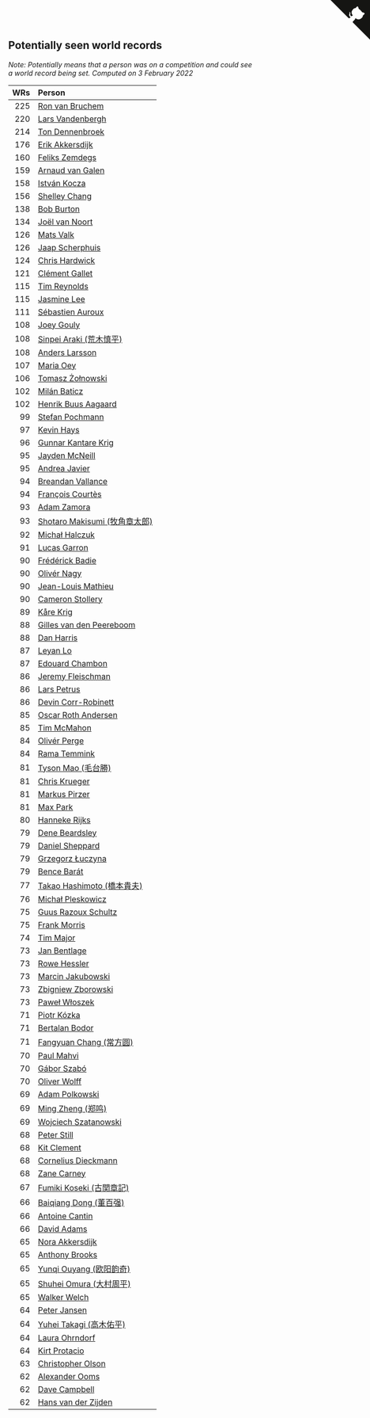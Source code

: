## Potentially seen world records

*Note: Potentially means that a person was on a competition and could see a world record being set.*
*Computed on  3 February 2022*

| WRs | Person |
| ---: | :--- |
| 225 | [Ron van Bruchem](https://www.worldcubeassociation.org/persons/2003BRUC01) |
| 220 | [Lars Vandenbergh](https://www.worldcubeassociation.org/persons/2003VAND01) |
| 214 | [Ton Dennenbroek](https://www.worldcubeassociation.org/persons/2003DENN01) |
| 176 | [Erik Akkersdijk](https://www.worldcubeassociation.org/persons/2005AKKE01) |
| 160 | [Feliks Zemdegs](https://www.worldcubeassociation.org/persons/2009ZEMD01) |
| 159 | [Arnaud van Galen](https://www.worldcubeassociation.org/persons/2006GALE01) |
| 158 | [István Kocza](https://www.worldcubeassociation.org/persons/2005KOCZ01) |
| 156 | [Shelley Chang](https://www.worldcubeassociation.org/persons/2004CHAN04) |
| 138 | [Bob Burton](https://www.worldcubeassociation.org/persons/2003BURT01) |
| 134 | [Joël van Noort](https://www.worldcubeassociation.org/persons/2004NOOR01) |
| 126 | [Mats Valk](https://www.worldcubeassociation.org/persons/2007VALK01) |
| 126 | [Jaap Scherphuis](https://www.worldcubeassociation.org/persons/2003SCHE01) |
| 124 | [Chris Hardwick](https://www.worldcubeassociation.org/persons/2003HARD01) |
| 121 | [Clément Gallet](https://www.worldcubeassociation.org/persons/2004GALL02) |
| 115 | [Tim Reynolds](https://www.worldcubeassociation.org/persons/2005REYN01) |
| 115 | [Jasmine Lee](https://www.worldcubeassociation.org/persons/2003LEEJ01) |
| 111 | [Sébastien Auroux](https://www.worldcubeassociation.org/persons/2008AURO01) |
| 108 | [Joey Gouly](https://www.worldcubeassociation.org/persons/2007GOUL01) |
| 108 | [Sinpei Araki (荒木慎平)](https://www.worldcubeassociation.org/persons/2006ARAK01) |
| 108 | [Anders Larsson](https://www.worldcubeassociation.org/persons/2003LARS01) |
| 107 | [Maria Oey](https://www.worldcubeassociation.org/persons/2007OEYM01) |
| 106 | [Tomasz Żołnowski](https://www.worldcubeassociation.org/persons/2005ZOLN01) |
| 102 | [Milán Baticz](https://www.worldcubeassociation.org/persons/2005BATI01) |
| 102 | [Henrik Buus Aagaard](https://www.worldcubeassociation.org/persons/2006BUUS01) |
| 99 | [Stefan Pochmann](https://www.worldcubeassociation.org/persons/2003POCH01) |
| 97 | [Kevin Hays](https://www.worldcubeassociation.org/persons/2009HAYS01) |
| 96 | [Gunnar Kantare Krig](https://www.worldcubeassociation.org/persons/2004KRIG01) |
| 95 | [Jayden McNeill](https://www.worldcubeassociation.org/persons/2012MCNE01) |
| 95 | [Andrea Javier](https://www.worldcubeassociation.org/persons/2010JAVI01) |
| 94 | [Breandan Vallance](https://www.worldcubeassociation.org/persons/2007VALL01) |
| 94 | [François Courtès](https://www.worldcubeassociation.org/persons/2008COUR01) |
| 93 | [Adam Zamora](https://www.worldcubeassociation.org/persons/2004ZAMO01) |
| 93 | [Shotaro Makisumi (牧角章太郎)](https://www.worldcubeassociation.org/persons/2003MAKI01) |
| 92 | [Michał Halczuk](https://www.worldcubeassociation.org/persons/2006HALC01) |
| 91 | [Lucas Garron](https://www.worldcubeassociation.org/persons/2006GARR01) |
| 90 | [Frédérick Badie](https://www.worldcubeassociation.org/persons/2003BADI01) |
| 90 | [Olivér Nagy](https://www.worldcubeassociation.org/persons/2004NAGY01) |
| 90 | [Jean-Louis Mathieu](https://www.worldcubeassociation.org/persons/2006MATH01) |
| 90 | [Cameron Stollery](https://www.worldcubeassociation.org/persons/2010STOL01) |
| 89 | [Kåre Krig](https://www.worldcubeassociation.org/persons/2004KRIG02) |
| 88 | [Gilles van den Peereboom](https://www.worldcubeassociation.org/persons/2005PEER01) |
| 88 | [Dan Harris](https://www.worldcubeassociation.org/persons/2003HARR01) |
| 87 | [Leyan Lo](https://www.worldcubeassociation.org/persons/2004LOLE01) |
| 87 | [Edouard Chambon](https://www.worldcubeassociation.org/persons/2004CHAM01) |
| 86 | [Jeremy Fleischman](https://www.worldcubeassociation.org/persons/2005FLEI01) |
| 86 | [Lars Petrus](https://www.worldcubeassociation.org/persons/1982PETR01) |
| 86 | [Devin Corr-Robinett](https://www.worldcubeassociation.org/persons/2006CORR01) |
| 85 | [Oscar Roth Andersen](https://www.worldcubeassociation.org/persons/2008ANDE02) |
| 85 | [Tim McMahon](https://www.worldcubeassociation.org/persons/2009MCMA01) |
| 84 | [Olivér Perge](https://www.worldcubeassociation.org/persons/2007PERG01) |
| 84 | [Rama Temmink](https://www.worldcubeassociation.org/persons/2006TEMM01) |
| 81 | [Tyson Mao (毛台勝)](https://www.worldcubeassociation.org/persons/2004MAOT02) |
| 81 | [Chris Krueger](https://www.worldcubeassociation.org/persons/2006KRUE01) |
| 81 | [Markus Pirzer](https://www.worldcubeassociation.org/persons/2006PIRZ01) |
| 81 | [Max Park](https://www.worldcubeassociation.org/persons/2012PARK03) |
| 80 | [Hanneke Rijks](https://www.worldcubeassociation.org/persons/2008RIJK01) |
| 79 | [Dene Beardsley](https://www.worldcubeassociation.org/persons/2009BEAR01) |
| 79 | [Daniel Sheppard](https://www.worldcubeassociation.org/persons/2009SHEP01) |
| 79 | [Grzegorz Łuczyna](https://www.worldcubeassociation.org/persons/2005LUCZ01) |
| 79 | [Bence Barát](https://www.worldcubeassociation.org/persons/2008BARA01) |
| 77 | [Takao Hashimoto (橋本貴夫)](https://www.worldcubeassociation.org/persons/2007HASH01) |
| 76 | [Michał Pleskowicz](https://www.worldcubeassociation.org/persons/2009PLES01) |
| 75 | [Guus Razoux Schultz](https://www.worldcubeassociation.org/persons/1982RAZO01) |
| 75 | [Frank Morris](https://www.worldcubeassociation.org/persons/2003MORR01) |
| 74 | [Tim Major](https://www.worldcubeassociation.org/persons/2010MAJO01) |
| 73 | [Jan Bentlage](https://www.worldcubeassociation.org/persons/2010BENT01) |
| 73 | [Rowe Hessler](https://www.worldcubeassociation.org/persons/2007HESS01) |
| 73 | [Marcin Jakubowski](https://www.worldcubeassociation.org/persons/2007JAKU01) |
| 73 | [Zbigniew Zborowski](https://www.worldcubeassociation.org/persons/2003ZBOR02) |
| 73 | [Paweł Włoszek](https://www.worldcubeassociation.org/persons/2006WLOS01) |
| 71 | [Piotr Kózka](https://www.worldcubeassociation.org/persons/2005KOZK01) |
| 71 | [Bertalan Bodor](https://www.worldcubeassociation.org/persons/2007BODO01) |
| 71 | [Fangyuan Chang (常方圆)](https://www.worldcubeassociation.org/persons/2009CHAN04) |
| 70 | [Paul Mahvi](https://www.worldcubeassociation.org/persons/2012MAHV01) |
| 70 | [Gábor Szabó](https://www.worldcubeassociation.org/persons/2005SZAB02) |
| 70 | [Oliver Wolff](https://www.worldcubeassociation.org/persons/2004WOLF01) |
| 69 | [Adam Polkowski](https://www.worldcubeassociation.org/persons/2007POLK01) |
| 69 | [Ming Zheng (郑鸣)](https://www.worldcubeassociation.org/persons/2009ZHEN11) |
| 69 | [Wojciech Szatanowski](https://www.worldcubeassociation.org/persons/2011SZAT01) |
| 68 | [Peter Still](https://www.worldcubeassociation.org/persons/2005STIL01) |
| 68 | [Kit Clement](https://www.worldcubeassociation.org/persons/2008CLEM01) |
| 68 | [Cornelius Dieckmann](https://www.worldcubeassociation.org/persons/2009DIEC01) |
| 68 | [Zane Carney](https://www.worldcubeassociation.org/persons/2010CARN01) |
| 67 | [Fumiki Koseki (古関章記)](https://www.worldcubeassociation.org/persons/2005KOSE01) |
| 66 | [Baiqiang Dong (董百强)](https://www.worldcubeassociation.org/persons/2008DONG06) |
| 66 | [Antoine Cantin](https://www.worldcubeassociation.org/persons/2010CANT02) |
| 66 | [David Adams](https://www.worldcubeassociation.org/persons/2009ADAM01) |
| 65 | [Nora Akkersdijk](https://www.worldcubeassociation.org/persons/2009CHRI03) |
| 65 | [Anthony Brooks](https://www.worldcubeassociation.org/persons/2008SEAR01) |
| 65 | [Yunqi Ouyang (欧阳韵奇)](https://www.worldcubeassociation.org/persons/2007YUNQ01) |
| 65 | [Shuhei Omura (大村周平)](https://www.worldcubeassociation.org/persons/2007OMUR01) |
| 65 | [Walker Welch](https://www.worldcubeassociation.org/persons/2011WELC01) |
| 64 | [Peter Jansen](https://www.worldcubeassociation.org/persons/2003JANS01) |
| 64 | [Yuhei Takagi (高木佑平)](https://www.worldcubeassociation.org/persons/2008TAKA01) |
| 64 | [Laura Ohrndorf](https://www.worldcubeassociation.org/persons/2009OHRN01) |
| 64 | [Kirt Protacio](https://www.worldcubeassociation.org/persons/2010PROT01) |
| 63 | [Christopher Olson](https://www.worldcubeassociation.org/persons/2009OLSO01) |
| 62 | [Alexander Ooms](https://www.worldcubeassociation.org/persons/2005OOMS01) |
| 62 | [Dave Campbell](https://www.worldcubeassociation.org/persons/2005CAMP01) |
| 62 | [Hans van der Zijden](https://www.worldcubeassociation.org/persons/2004ZIJD01) |


<a href="https://github.com/jonatanklosko/wca_statistics" class="github-corner" aria-label="View source on Github"><svg width="80" height="80" viewBox="0 0 250 250" style="fill:#151513; color:#fff; position: absolute; top: 0; border: 0; right: 0;" aria-hidden="true"><path d="M0,0 L115,115 L130,115 L142,142 L250,250 L250,0 Z"></path><path d="M128.3,109.0 C113.8,99.7 119.0,89.6 119.0,89.6 C122.0,82.7 120.5,78.6 120.5,78.6 C119.2,72.0 123.4,76.3 123.4,76.3 C127.3,80.9 125.5,87.3 125.5,87.3 C122.9,97.6 130.6,101.9 134.4,103.2" fill="currentColor" style="transform-origin: 130px 106px;" class="octo-arm"></path><path d="M115.0,115.0 C114.9,115.1 118.7,116.5 119.8,115.4 L133.7,101.6 C136.9,99.2 139.9,98.4 142.2,98.6 C133.8,88.0 127.5,74.4 143.8,58.0 C148.5,53.4 154.0,51.2 159.7,51.0 C160.3,49.4 163.2,43.6 171.4,40.1 C171.4,40.1 176.1,42.5 178.8,56.2 C183.1,58.6 187.2,61.8 190.9,65.4 C194.5,69.0 197.7,73.2 200.1,77.6 C213.8,80.2 216.3,84.9 216.3,84.9 C212.7,93.1 206.9,96.0 205.4,96.6 C205.1,102.4 203.0,107.8 198.3,112.5 C181.9,128.9 168.3,122.5 157.7,114.1 C157.9,116.9 156.7,120.9 152.7,124.9 L141.0,136.5 C139.8,137.7 141.6,141.9 141.8,141.8 Z" fill="currentColor" class="octo-body"></path></svg></a><style>.github-corner:hover .octo-arm{animation:octocat-wave 560ms ease-in-out}@keyframes octocat-wave{0%,100%{transform:rotate(0)}20%,60%{transform:rotate(-25deg)}40%,80%{transform:rotate(10deg)}}@media (max-width:500px){.github-corner:hover .octo-arm{animation:none}.github-corner .octo-arm{animation:octocat-wave 560ms ease-in-out}}</style>
